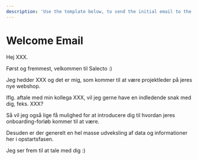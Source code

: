 ```yaml
---
description: 'Use the template below, to send the initial email to the customer.'
---
```


# Welcome Email



Hej XXX.

Først og fremmest, velkommen til Salecto :\)

Jeg hedder XXX og det er mig, som kommer til at være projektleder på jeres nye webshop.

Iflg. aftale med min kollega XXX, vil jeg gerne have en indledende snak med dig, feks. XXX?

Så vil jeg også lige få mulighed for at introducere dig til hvordan jeres onboarding-forløb kommer til at være.

Desuden er der generelt en hel masse udveksling af data og informationer her i opstartsfasen.

Jeg ser frem til at tale med dig :\)

